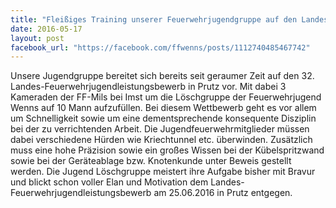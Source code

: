 ```yaml
---
title: "Fleißiges Training unserer Feuerwehrjugendgruppe auf den Landes-Jugendleistungsbewerb im Juni"
date: 2016-05-17
layout: post
facebook_url: "https://facebook.com/ffwenns/posts/1112740485467742"
---
```


Unsere Jugendgruppe bereitet sich bereits seit geraumer Zeit auf den 32. Landes-Feuerwehrjugendleistungsbewerb in Prutz vor. Mit dabei 3 Kameraden der FF-Mils bei Imst um die Löschgruppe der Feuerwehrjugend Wenns auf 10 Mann aufzufüllen. Bei diesem Wettbewerb geht es vor allem um Schnelligkeit sowie um eine dementsprechende konsequente Disziplin bei der zu verrichtenden Arbeit. Die Jugendfeuerwehrmitglieder müssen dabei verschiedene Hürden wie Kriechtunnel etc. überwinden. Zusätzlich muss eine hohe Präzision sowie ein großes Wissen bei der Kübelspritzwand sowie bei der Geräteablage bzw. Knotenkunde unter Beweis gestellt werden. Die Jugend Löschgruppe meistert ihre Aufgabe bisher mit Bravur und blickt schon voller Elan und Motivation dem Landes-Feuerwehrjugendleistungsbewerb am 25.06.2016 in Prutz entgegen.
